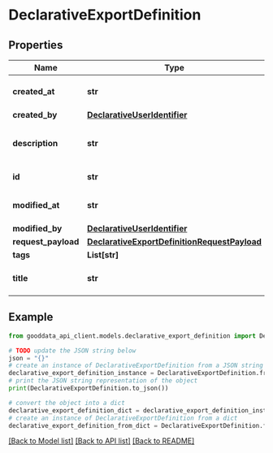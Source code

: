 # DeclarativeExportDefinition


## Properties

Name | Type | Description | Notes
------------ | ------------- | ------------- | -------------
**created_at** | **str** | Time of the entity creation. | [optional] 
**created_by** | [**DeclarativeUserIdentifier**](DeclarativeUserIdentifier.md) |  | [optional] 
**description** | **str** | Export definition object description. | [optional] 
**id** | **str** | Export definition id. | 
**modified_at** | **str** | Time of the last entity modification. | [optional] 
**modified_by** | [**DeclarativeUserIdentifier**](DeclarativeUserIdentifier.md) |  | [optional] 
**request_payload** | [**DeclarativeExportDefinitionRequestPayload**](DeclarativeExportDefinitionRequestPayload.md) |  | [optional] 
**tags** | **List[str]** | A list of tags. | [optional] 
**title** | **str** | Export definition object title. | 

## Example

```python
from gooddata_api_client.models.declarative_export_definition import DeclarativeExportDefinition

# TODO update the JSON string below
json = "{}"
# create an instance of DeclarativeExportDefinition from a JSON string
declarative_export_definition_instance = DeclarativeExportDefinition.from_json(json)
# print the JSON string representation of the object
print(DeclarativeExportDefinition.to_json())

# convert the object into a dict
declarative_export_definition_dict = declarative_export_definition_instance.to_dict()
# create an instance of DeclarativeExportDefinition from a dict
declarative_export_definition_from_dict = DeclarativeExportDefinition.from_dict(declarative_export_definition_dict)
```
[[Back to Model list]](../README.md#documentation-for-models) [[Back to API list]](../README.md#documentation-for-api-endpoints) [[Back to README]](../README.md)


